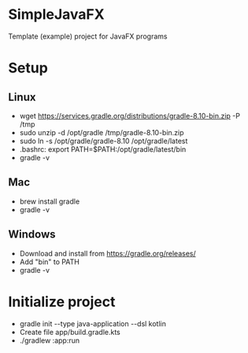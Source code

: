 # SimpleJavaFX
Template (example) project for JavaFX programs

# Setup

## Linux
- wget https://services.gradle.org/distributions/gradle-8.10-bin.zip -P /tmp
- sudo unzip -d /opt/gradle /tmp/gradle-8.10-bin.zip
- sudo ln -s /opt/gradle/gradle-8.10 /opt/gradle/latest
- .bashrc: export PATH=$PATH:/opt/gradle/latest/bin
- gradle -v

## Mac
- brew install gradle
- gradle -v

## Windows
- Download and install from https://gradle.org/releases/
- Add "bin" to PATH
- gradle -v


# Initialize project
- gradle init --type java-application --dsl kotlin
- Create file app/build.gradle.kts
- ./gradlew :app:run